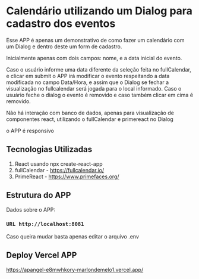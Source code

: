 # Calendário utilizando um Dialog para cadastro dos eventos 

Esse APP é apenas um demonstrativo de como fazer um calendário com um Dialog e dentro deste um form de cadastro.

Inicialmente apenas com dois campos: nome, e a data inicial do evento. 

Caso o usuário informe uma data diferente da seleção feita no fullCalendar, e clicar em submit
o APP irá modificar o evento respeitando a data modificada no campo Data/Hora, e assim que o Dialog se fechar a visualização no fullcalendar será jogada para o local informado. Caso o usuário feche o dialog o evento é removido e caso também clicar em cima é removido.

Não há interação com banco de dados, apenas para visualização de componentes react, utilizando o fullCalendar e primereact no Dialog

o APP é responsivo

## Tecnologias Utilizadas

1. React usando npx create-react-app
2. fullCalendar - https://fullcalendar.io/
3. PrimeReact   - https://www.primefaces.org/

## Estrutura do APP

Dados sobre o APP:

### `URL http://localhost:8081`

Caso queira mudar basta apenas editar o arquivo .env

## Deploy Vercel APP

https://apangel-e8mwhkory-marlondemelo1.vercel.app/